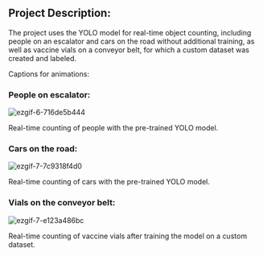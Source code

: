 
## Project Description:
The project uses the YOLO model for real-time object counting, including people on an escalator and cars on the road without additional training, as well as vaccine vials on a conveyor belt, for which a custom dataset was created and labeled.

Captions for animations:

### People on escalator: 

![ezgif-6-716de5b444](https://github.com/styxx216/CV/assets/38997882/d941eef0-31e3-46b3-ab6b-1dc849d1f13b)

Real-time counting of people with the pre-trained YOLO model.

### Cars on the road: 

![ezgif-7-7c9318f4d0](https://github.com/styxx216/CV/assets/38997882/41cadb65-813b-46f8-9ffa-ebdfac15eee8)

Real-time counting of cars with the pre-trained YOLO model.

### Vials on the conveyor belt:

![ezgif-7-e123a486bc](https://github.com/styxx216/CV/assets/38997882/66d31241-6039-4dc8-9f0a-5243cffee294)

Real-time counting of vaccine vials after training the model on a custom dataset.

